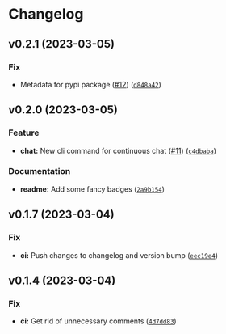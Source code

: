 # Changelog

<!--next-version-placeholder-->

## v0.2.1 (2023-03-05)
### Fix
* Metadata for pypi package ([#12](https://github.com/AumitLeon/chatgpt-cli/issues/12)) ([`d848a42`](https://github.com/AumitLeon/chatgpt-cli/commit/d848a422de21281cc5498ff90dff62a03506be4d))

## v0.2.0 (2023-03-05)
### Feature
* **chat:** New cli command for continuous chat ([#11](https://github.com/AumitLeon/chatgpt-cli/issues/11)) ([`c4dbaba`](https://github.com/AumitLeon/chatgpt-cli/commit/c4dbababb33a752c9e08c119989755a5ee1f24af))

### Documentation
* **readme:** Add some fancy badges ([`2a9b154`](https://github.com/AumitLeon/chatgpt-cli/commit/2a9b154ef3b8f1bd8b9e9572765164843516094c))

## v0.1.7 (2023-03-04)
### Fix
* **ci:** Push changes to changelog and version bump ([`eec19e4`](https://github.com/AumitLeon/chatgpt-cli/commit/eec19e41ed2ad7f76cedc969acd3c3941306e2b0))

## v0.1.4 (2023-03-04)
### Fix
* **ci:** Get rid of unnecessary comments ([`4d7dd83`](https://github.com/AumitLeon/chatgpt-cli/commit/4d7dd8368c4d18a0bd2060a1cd1a35b181d2d71e))
